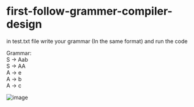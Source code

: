﻿# first-follow-grammer-compiler-design

in test.txt file write your grammar (In the same format) and run the code

Grammar:  
S -> Aab   
S -> AA  
A -> e  
A -> b  
A -> c  

![image](https://user-images.githubusercontent.com/54143711/127217460-baa3aef2-17eb-4ca5-a664-3b728079e0ac.png)
